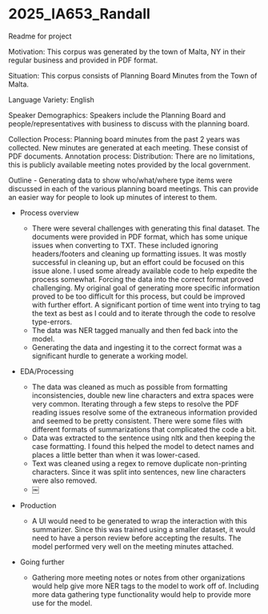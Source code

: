 # 2025_IA653_Randall

Readme for project


Motivation: This corpus was generated by the town of Malta, NY in their regular business and provided in PDF format.

Situation: This corpus consists of Planning Board Minutes from the Town of Malta. 

Language Variety: English

Speaker Demographics: Speakers include the Planning Board and people/representatives with business to discuss with the planning board.

Collection Process:  Planning board minutes from the past 2 years was collected.  New minutes are generated at each meeting.  These consist of PDF documents. Annotation process: 
Distribution: There are no limitations, this is publicly available meeting notes provided by the local government.

Outline - Generating data to show who/what/where type items were discussed in each of the various planning board meetings.  This can provide an easier way for people to look up minutes of interest to them.

* Process overview
    * There were several challenges with generating this final dataset.  The documents were provided in PDF format, which has some unique issues when converting to TXT.  These included ignoring headers/footers and cleaning up formatting issues.  It was mostly successful in cleaning up, but an effort could be focused on this issue alone.  I used some already available code to help expedite the process somewhat.  Forcing the data into the correct format proved challenging.  My original goal of generating more specific information proved to be too difficult for this process, but could be improved with further effort.  A significant portion of time went into trying to tag the text as best as I could and to iterate through the code to resolve type-errors.
    * The data was NER tagged manually and then fed back into the model.
    * Generating the data and ingesting it to the correct format was a significant hurdle to generate a working model.  
* EDA/Processing
    * The data was cleaned as much as possible from formatting inconsistencies, double new line characters and extra spaces were very common.  Iterating through a few steps to resolve the PDF reading issues resolve some of the extraneous information provided and seemed to be pretty consistent.   There were some files with different formats of summarizations that complicated the code a bit.
    * Data was extracted to the sentence using nltk and then keeping the case formatting.  I found this helped the model to detect names and places a little better than when it was lower-cased.
    *  Text was cleaned using a regex to remove duplicate non-printing characters.  Since it was split into sentences, new line characters were also removed.
    * ￼

* Production
    * A UI would need to be generated to wrap the interaction with this summarizer.   Since this was trained using a smaller dataset, it would need to have a person review before accepting the results.  The model performed very well on the meeting minutes attached.  
* Going further
    * Gathering more meeting notes or notes from other organizations would help give more NER tags to the model to work off of.  Including more data gathering type functionality would help to provide more use for the model.


